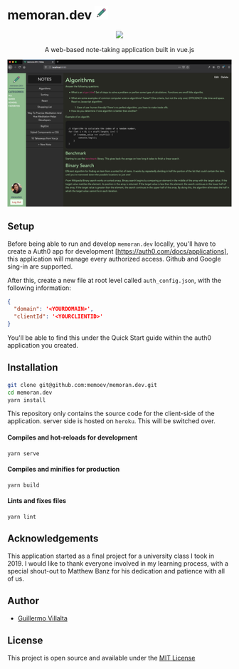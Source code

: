 # memoran.dev <img src="./src/assets/pencil.png" width="30" height="30">

<p align="center" style="margin:0;">
    <img src="https://img.shields.io/badge/License-MIT-green.svg">
</p>

<p align="center">
    A web-based note-taking application built in vue.js
</p>

![Screenshot](./src/assets/memoranDEV.png)

## Setup

Before being able to run and develop `memoran.dev` locally, you'll have to create a Auth0 app for development [https://auth0.com/docs/applications], this application will manage every authorized access. Github and Google sing-in are supported.

After this, create a new file at root level called `auth_config.json`, with the following information:
```json
{
  "domain": '<YOURDOMAIN>',
  "clientId": '<YOURCLIENTID>'
}
```
You'll be able to find this under the Quick Start guide within the auth0 application you created.

## Installation

```bash
git clone git@github.com:memoev/memoran.dev.git
cd memoran.dev
yarn install
```

This repository only contains the source code for the client-side of the application. server side is hosted on `heroku`. This will be switched over.

#### Compiles and hot-reloads for development
```
yarn serve
```

#### Compiles and minifies for production
```
yarn build
```

#### Lints and fixes files
```
yarn lint
```

## Acknowledgements

This application started as a final project for a university class I took in 2019. I would like to thank everyone involved in my learning process, with a special shout-out to Matthew Banz for his dedication and patience with all of us.

## Author

- [Guillermo Villalta](https://gevh.dev)

## License

This project is open source and available under the [MIT License](LICENSE)